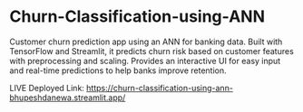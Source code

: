 # Churn-Classification-using-ANN
Customer churn prediction app using an ANN for banking data. Built with TensorFlow and Streamlit, it predicts churn risk based on customer features with preprocessing and scaling. Provides an interactive UI for easy input and real-time predictions to help banks improve retention.

LIVE Deployed Link: https://churn-classification-using-ann-bhupeshdanewa.streamlit.app/

